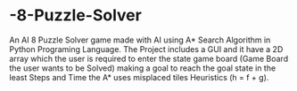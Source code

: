 # -8-Puzzle-Solver
An AI 8 Puzzle Solver game made with AI using A* Search Algorithm in Python Programing Language. The Project includes a GUI and it have a 2D array which the user is required to enter the state game board (Game Board the user wants to be Solved) making a goal to reach the goal state in the least Steps and Time the A* uses misplaced tiles Heuristics (h = f + g).

